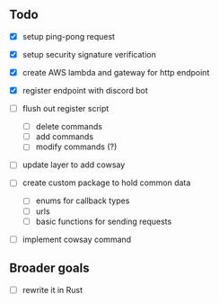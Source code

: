 ## Todo
- [x] setup ping-pong request
- [x] setup security signature verification
- [x] create AWS lambda and gateway for http endpoint
- [x] register endpoint with discord bot
- [ ] flush out register script
    - [ ] delete commands
    - [ ] add commands
    - [ ] modify commands (?)
- [ ] update layer to add cowsay
- [ ] create custom package to hold common data
    - [ ] enums for callback types
    - [ ] urls
    - [ ] basic functions for sending requests
- [ ] implement cowsay command


## Broader goals
- [ ] rewrite it in Rust
